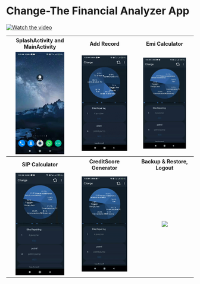 # Change-The Financial Analyzer App
[![Watch the video]()](https://gfycat.com/uniqueenchantingaldabratortoise)
<table style="width:100%">
  <tr>
    <th>SplashActivity and MainActivity</th>
    <th>Add Record</th>
    <th>Emi Calculator</th>
  </tr>
  <tr>
    <td align="center"><img src="gifs/gif1.gif" width="78%"/></td>
    <td align="center"><img src="gifs/gif2.gif" width="80%"/></td> 
    <td align="center"><img src="gifs/gif3.gif" width="81%"/></td>
  </tr>
   <tr>
    <th>SIP Calculator</th>
    <th>CreditScore Generator</th>
    <th>Backup & Restore, Logout</th>
  </tr>
  <tr>
    <td align="center"><img src="gifs/gif4.gif" width="78%"/></td>
    <td align="center"><img src="gifs/gif5.gif" width="80%"/></td> 
    <td align="center"><img src="gifs/gif6.gif" width="81%"/></td>
  </tr>
</table>

